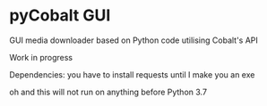 # pyCobalt GUI

GUI media downloader based on Python code utilising Cobalt's API

Work in progress

Dependencies: you have to install requests until I make you an exe

oh and this will not run on anything before Python 3.7